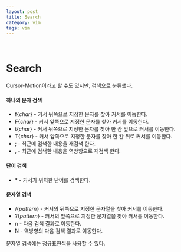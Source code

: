 ```yaml
---
layout: post
title: Search
category: vim
tags: vim
---
```


&nbsp;

# Search

Cursor-Motion이라고 할 수도 있지만, 검색으로 분류했다.

#### 하나의 문자 검색

- f{*char*} - 커서 뒤쪽으로 지정한 문자를 찾아 커서를 이동한다.
- F{*char*} - 커서 앞쪽으로 지정한 문자를 찾아 커서를 이동한다.
- t{*char*} - 커서 뒤쪽으로 지정한 문자를 찾아 한 칸 앞으로 커서를 이동한다.
- T{*char*} - 커서 앞쪽으로 지정한 문자를 찾아 한 칸 뒤로 커서를 이동한다.
- ; - 최근에 검색한 내용을 재검색 한다.
- , - 최근에 검색한 내용을 역방향으로 재검색 한다.

#### 단어 검색

- \* - 커서가 위치한 단어를 검색한다.

#### 문자열 검색

- /{*pattern*} - 커서의 뒤쪽으로 지정한 문자열을 찾아 커서를 이동한다.
- ?{*pattern*} - 커서의 앞쪽으로 지정한 문자열을 찾아 커서를 이동한다.
- n - 다음 검색 결과로 이동한다.
- N - 역방향의 다음 검색 결과로 이동한다.

문자열 검색에는 정규표현식을 사용할 수 있다.